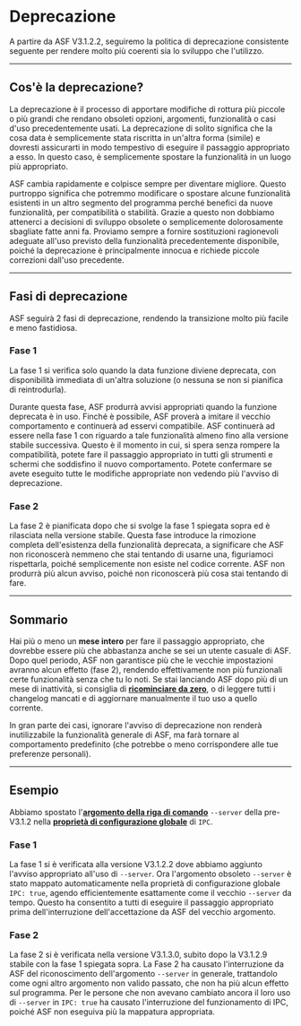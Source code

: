 # Deprecazione

A partire da ASF V3.1.2.2, seguiremo la politica di deprecazione consistente seguente per rendere molto più coerenti sia lo sviluppo che l'utilizzo.

---

## Cos'è la deprecazione?

La deprecazione è il processo di apportare modifiche di rottura più piccole o più grandi che rendano obsoleti opzioni, argomenti, funzionalità o casi d'uso precedentemente usati. La deprecazione di solito significa che la cosa data è semplicemente stata riscritta in un'altra forma (simile) e dovresti assicurarti in modo tempestivo di eseguire il passaggio appropriato a esso. In questo caso, è semplicemente spostare la funzionalità in un luogo più appropriato.

ASF cambia rapidamente e colpisce sempre per diventare migliore. Questo purtroppo significa che potremmo modificare o spostare alcune funzionalità esistenti in un altro segmento del programma perché benefici da nuove funzionalità, per compatibilità o stabilità. Grazie a questo non dobbiamo attenerci a decisioni di sviluppo obsolete o semplicemente dolorosamente sbagliate fatte anni fa. Proviamo sempre a fornire sostituzioni ragionevoli adeguate all'uso previsto della funzionalità precedentemente disponibile, poiché la deprecazione è principalmente innocua e richiede piccole correzioni dall'uso precedente.

---

## Fasi di deprecazione

ASF seguirà 2 fasi di deprecazione, rendendo la transizione molto più facile e meno fastidiosa.

### Fase 1

La fase 1 si verifica solo quando la data funzione diviene deprecata, con disponibilità immediata di un'altra soluzione (o nessuna se non si pianifica di reintrodurla).

Durante questa fase, ASF produrrà avvisi appropriati quando la funzione deprecata è in uso. Finché è possibile, ASF proverà a imitare il vecchio comportamento e continuerà ad esservi compatibile. ASF continuerà ad essere nella fase 1 con riguardo a tale funzionalità almeno fino alla versione stabile successiva. Questo è il momento in cui, si spera senza rompere la compatibilità, potete fare il passaggio appropriato in tutti gli strumenti e schermi che soddisfino il nuovo comportamento. Potete confermare se avete eseguito tutte le modifiche appropriate non vedendo più l'avviso di deprecazione.

### Fase 2

La fase 2 è pianificata dopo che si svolge la fase 1 spiegata sopra ed è rilasciata nella versione stabile. Questa fase introduce la rimozione completa dell'esistenza della funzionalità deprecata, a significare che ASF non riconoscerà nemmeno che stai tentando di usarne una, figuriamoci rispettarla, poiché semplicemente non esiste nel codice corrente. ASF non produrrà più alcun avviso, poiché non riconoscerà più cosa stai tentando di fare.

---

## Sommario

Hai più o meno un **mese intero** per fare il passaggio appropriato, che dovrebbe essere più che abbastanza anche se sei un utente casuale di ASF. Dopo quel periodo, ASF non garantisce più che le vecchie impostazioni avranno alcun effetto (fase 2), rendendo effettivamente non più funzionali certe funzionalità senza che tu lo noti. Se stai lanciando ASF dopo più di un mese di inattività, si consiglia di **[ricominciare da zero](https://github.com/JustArchiNET/ArchiSteamFarm/wiki/Setting-up)**, o di leggere tutti i changelog mancati e di aggiornare manualmente il tuo uso a quello corrente.

In gran parte dei casi, ignorare l'avviso di deprecazione non renderà inutilizzabile la funzionalità generale di ASF, ma farà tornare al comportamento predefinito (che potrebbe o meno corrispondere alle tue preferenze personali).

---

## Esempio

Abbiamo spostato l'**[argomento della riga di comando](https://github.com/JustArchiNET/ArchiSteamFarm/wiki/Command-line-arguments)** `--server` della pre-V3.1.2 nella **[proprietà di configurazione globale](https://github.com/JustArchiNET/ArchiSteamFarm/wiki/Configuration#global-config)** di `IPC`.

### Fase 1

La fase 1 si è verificata alla versione V3.1.2.2 dove abbiamo aggiunto l'avviso appropriato all'uso di `--server`. Ora l'argomento obsoleto `--server` è stato mappato automaticamente nella proprietà di configurazione globale `IPC: true`, agendo efficientemente esattamente come il vecchio `--server` da tempo. Questo ha consentito a tutti di eseguire il passaggio appropriato prima dell'interruzione dell'accettazione da ASF del vecchio argomento.

### Fase 2

La fase 2 si è verificata nella versione V3.1.3.0, subito dopo la V3.1.2.9 stabile con la fase 1 spiegata sopra. La Fase 2 ha causato l'interruzione da ASF del riconoscimento dell'argomento `--server` in generale, trattandolo come ogni altro argomento non valido passato, che non ha più alcun effetto sul programma. Per le persone che non avevano cambiato ancora il loro uso di `--server` in `IPC: true` ha causato l'interruzione del funzionamento di IPC, poiché ASF non eseguiva più la mappatura appropriata.